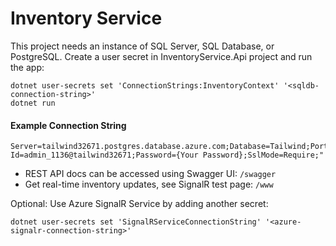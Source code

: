 # Inventory Service

This project needs an instance of SQL Server, SQL Database, or PostgreSQL. Create a user secret in InventoryService.Api project and run the app:

```
dotnet user-secrets set 'ConnectionStrings:InventoryContext' '<sqldb-connection-string>'
dotnet run
```

#### Example Connection String

```
Server=tailwind32671.postgres.database.azure.com;Database=Tailwind;Port=5432;User Id=admin_1136@tailwind32671;Password={Your Password};SslMode=Require;"
```

- REST API docs can be accessed using Swagger UI: `/swagger`
- Get real-time inventory updates, see SignalR test page: `/www`

Optional: Use Azure SignalR Service by adding another secret:

```
dotnet user-secrets set 'SignalRServiceConnectionString' '<azure-signalr-connection-string>'
```
